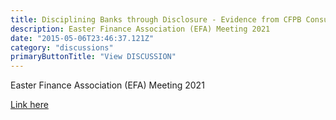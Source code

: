 ```yaml
---
title: Disciplining Banks through Disclosure - Evidence from CFPB Consumer Complaints
description: Easter Finance Association (EFA) Meeting 2021
date: "2015-05-06T23:46:37.121Z"
category: "discussions"
primaryButtonTitle: "View DISCUSSION"
---
```


Easter Finance Association (EFA) Meeting 2021

[Link here](/posts/discussions/herpfer-maturana-credit-rating-inflation-is-it-still-relevant-and-who-prices-it/EFA_discussion_2021.pdf)
